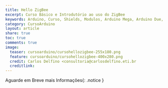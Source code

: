 ```yaml
---
title: Hello ZigBee
excerpt: Curso Básico e Introdutório ao uso do ZigBee
keywords: Arduino, Curso, Shields, Modulos, Arduino Mega, Arduino Due, Arduino Uno, ZigBee, 802.15.4, 802.11, WiFi, Wireless
category: CursoArduino
layout: article
share: true
toc: true
comments: true
image:
  teaser: cursoarduino/cursohellozigbee-255x180.png
  feature: cursoarduino/cursohellozigbee-400x280.png
  credit: Carlos Delfino <consultoria@carlosdelfino.eti.br
  creditlink: 
---
```

Aguarde em Breve mais Informações{: .notice }
